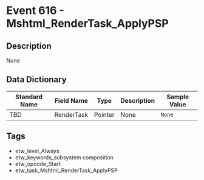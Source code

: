 # Event 616 - Mshtml_RenderTask_ApplyPSP

## Description
None

## Data Dictionary
|Standard Name|Field Name|Type|Description|Sample Value|
|---|---|---|---|---|
|TBD|RenderTask|Pointer|None|`None`|

## Tags
* etw_level_Always
* etw_keywords_subsystem composition
* etw_opcode_Start
* etw_task_Mshtml_RenderTask_ApplyPSP